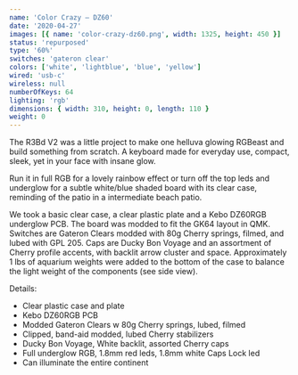 ```yaml
---
name: 'Color Crazy — DZ60'
date: '2020-04-27'
images: [{ name: 'color-crazy-dz60.png', width: 1325, height: 450 }]
status: 'repurposed'
type: '60%'
switches: 'gateron clear'
colors: ['white', 'lightblue', 'blue', 'yellow']
wired: 'usb-c'
wireless: null
numberOfKeys: 64
lighting: 'rgb'
dimensions: { width: 310, height: 0, length: 110 }
weight: 0
---
```


The R3Bd V2 was a little project to make one helluva glowing RGBeast and build something from scratch. A keyboard made for everyday use, compact, sleek, yet in your face with insane glow.

Run it in full RGB for a lovely rainbow effect or turn off the top leds and underglow for a subtle white/blue shaded board with its clear case, reminding of the patio in a intermediate beach patio.

We took a basic clear case, a clear plastic plate and a Kebo DZ60RGB underglow PCB. The board was modded to fit the GK64 layout in QMK. Switches are Gateron Clears modded with 80g Cherry springs, filmed, and lubed with GPL 205. Caps are Ducky Bon Voyage and an assortment of Cherry profile accents, with backlit arrow cluster and space. Approximately 1 lbs of aquarium weights were added to the bottom of the case to balance the light weight of the components (see side view).

Details:

- Clear plastic case and plate
- Kebo DZ60RGB PCB
- Modded Gateron Clears w 80g Cherry springs, lubed, filmed
- Clipped, band-aid modded, lubed Cherry stabilizers
- Ducky Bon Voyage, White backlit, assorted Cherry caps
- Full underglow RGB, 1.8mm red leds, 1.8mm white Caps Lock led
- Can illuminate the entire continent
